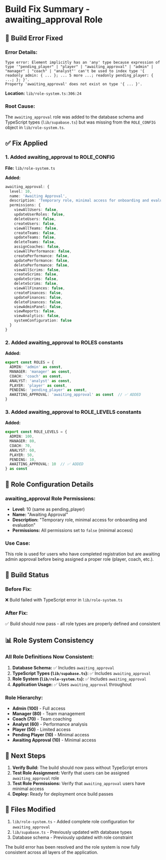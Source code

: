 # Build Fix Summary - awaiting_approval Role

## 🚨 **Build Error Fixed**

### **Error Details:**
```
Type error: Element implicitly has an 'any' type because expression of type '"pending_player" | "player" | "awaiting_approval" | "admin" | "manager" | "coach" | "analyst"' can't be used to index type '{ readonly admin: { ... }; ... 5 more ...; readonly pending_player: { ...; }; }'.
Property 'awaiting_approval' does not exist on type '{ ... }'.
```

**Location:** `lib/role-system.ts:306:24`

### **Root Cause:**
The `awaiting_approval` role was added to the database schema and TypeScript types (`lib/supabase.ts`) but was missing from the `ROLE_CONFIG` object in `lib/role-system.ts`.

## ✅ **Fix Applied**

### **1. Added awaiting_approval to ROLE_CONFIG**

**File:** `lib/role-system.ts`

**Added:**
```typescript
awaiting_approval: {
  level: 10,
  name: 'Awaiting Approval',
  description: 'Temporary role, minimal access for onboarding and evaluation',
  permissions: {
    viewAllUsers: false,
    updateUserRoles: false,
    deleteUsers: false,
    createUsers: false,
    viewAllTeams: false,
    createTeams: false,
    updateTeams: false,
    deleteTeams: false,
    assignCoaches: false,
    viewAllPerformance: false,
    createPerformance: false,
    updatePerformance: false,
    deletePerformance: false,
    viewAllScrims: false,
    createScrims: false,
    updateScrims: false,
    deleteScrims: false,
    viewAllFinances: false,
    createFinances: false,
    updateFinances: false,
    deleteFinances: false,
    viewAdminPanel: false,
    viewReports: false,
    viewAnalytics: false,
    systemConfiguration: false
  }
}
```

### **2. Added awaiting_approval to ROLES constants**

**Added:**
```typescript
export const ROLES = {
  ADMIN: 'admin' as const,
  MANAGER: 'manager' as const,
  COACH: 'coach' as const,
  ANALYST: 'analyst' as const,
  PLAYER: 'player' as const,
  PENDING: 'pending_player' as const,
  AWAITING_APPROVAL: 'awaiting_approval' as const  // ✅ ADDED
}
```

### **3. Added awaiting_approval to ROLE_LEVELS constants**

**Added:**
```typescript
export const ROLE_LEVELS = {
  ADMIN: 100,
  MANAGER: 80,
  COACH: 70,
  ANALYST: 60,
  PLAYER: 50,
  PENDING: 10,
  AWAITING_APPROVAL: 10  // ✅ ADDED
} as const
```

## 🔧 **Role Configuration Details**

### **awaiting_approval Role Permissions:**
- **Level:** 10 (same as pending_player)
- **Name:** "Awaiting Approval"
- **Description:** "Temporary role, minimal access for onboarding and evaluation"
- **Permissions:** All permissions set to `false` (minimal access)

### **Use Case:**
This role is used for users who have completed registration but are awaiting admin approval before being assigned a proper role (player, coach, etc.).

## 🎯 **Build Status**

### **Before Fix:**
❌ Build failed with TypeScript error in `lib/role-system.ts`

### **After Fix:**
✅ Build should now pass - all role types are properly defined and consistent

## 📊 **Role System Consistency**

### **All Role Definitions Now Consistent:**
1. **Database Schema:** ✅ Includes `awaiting_approval`
2. **TypeScript Types (`lib/supabase.ts`):** ✅ Includes `awaiting_approval`
3. **Role System (`lib/role-system.ts`):** ✅ Includes `awaiting_approval`
4. **Application Usage:** ✅ Uses `awaiting_approval` throughout

### **Role Hierarchy:**
- **Admin (100)** - Full access
- **Manager (80)** - Team management
- **Coach (70)** - Team coaching
- **Analyst (60)** - Performance analysis
- **Player (50)** - Limited access
- **Pending Player (10)** - Minimal access
- **Awaiting Approval (10)** - Minimal access

## 🚀 **Next Steps**

1. **Verify Build:** The build should now pass without TypeScript errors
2. **Test Role Assignment:** Verify that users can be assigned `awaiting_approval` role
3. **Test Role Permissions:** Verify that `awaiting_approval` users have minimal access
4. **Deploy:** Ready for deployment once build passes

## 📝 **Files Modified**

1. `lib/role-system.ts` - Added complete role configuration for `awaiting_approval`
2. `lib/supabase.ts` - Previously updated with database types
3. Database schema - Previously updated with role constraint

The build error has been resolved and the role system is now fully consistent across all layers of the application.